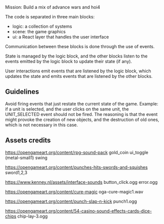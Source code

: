Mission: Build a mix of advance wars and hoi4

The code is separated in three main blocks:

- logic: a collection of systems
- scene: the game graphics
- ui: a React layer that handles the user interface

Communication between these blocks is done through the use of events.

State is managed by the logic block, and the other blocks listen to the events
emitted by the logic block to update their state (if any).

User interactions emit events that are listened by the logic block, which
updates the state and emits events that are listened by the other blocks.

## Guidelines

Avoid firing events that just restate the current state of the game. Example: if
a unit is selected, and the user clicks on the same unit, the UNIT_SELECTED
event should not be fired. The reasoning is that the event might provoke the
creation of new objects, and the destruction of old ones, which is not necessary
in this case.

## Assets credits

https://opengameart.org/content/rpg-sound-pack gold_coin ui_toggle
(metal-small1) swing

https://opengameart.org/content/punches-hits-swords-and-squishes sword1,2,3

https://www.kenney.nl/assets/interface-sounds button_click.ogg error.ogg

https://opengameart.org/content/cure-magic oga-cure-magic1.wav

https://opengameart.org/content/punch-slap-n-kick punch1.ogg

https://opengameart.org/content/54-casino-sound-effects-cards-dice-chips
chip-lay-3.ogg
